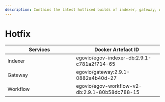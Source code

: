 ```yaml
---
description: Contains the latest hotfixed builds of indexer, gateway, workflow.
---
```


# Hotfix

<table><thead><tr><th width="207">Services</th><th>Docker Artefact ID</th></tr></thead><tbody><tr><td>Indexer</td><td>egovio/egov-indexer-db:2.9.1-c781a2f714-65</td></tr><tr><td>Gateway</td><td>egovio/gateway:2.9.1-0882a4b40d-27</td></tr><tr><td>Workflow</td><td>egovio/egov-workflow-v2-db:2.9.1-80b58dc788-15</td></tr></tbody></table>
